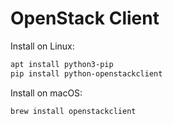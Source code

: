 # OpenStack Client

Install on Linux:
```bash
apt install python3-pip
pip install python-openstackclient
```

Install on macOS:
```bash
brew install openstackclient
```
